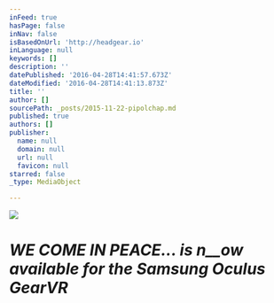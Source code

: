 ```yaml
---
inFeed: true
hasPage: false
inNav: false
isBasedOnUrl: 'http://headgear.io'
inLanguage: null
keywords: []
description: ''
datePublished: '2016-04-28T14:41:57.673Z'
dateModified: '2016-04-28T14:41:13.873Z'
title: ''
author: []
sourcePath: _posts/2015-11-22-pipolchap.md
published: true
authors: []
publisher:
  name: null
  domain: null
  url: null
  favicon: null
starred: false
_type: MediaObject

---
```

![](https://the-grid-user-content.s3-us-west-2.amazonaws.com/fcdf33fb-236c-4eb7-99e6-9e05205f4431.png)

# 

# _WE COME IN PEACE... is n__ow available for the Samsung Oculus GearVR_